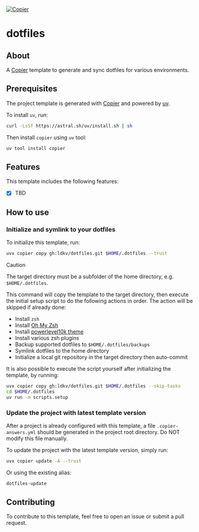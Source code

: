 [![Copier](https://img.shields.io/endpoint?url=https://raw.githubusercontent.com/copier-org/copier/master/img/badge/badge-grayscale-inverted-border-orange.json)](https://github.com/copier-org/copier)

# dotfiles

## About

A [Copier](https://copier.readthedocs.io/en/stable/) template to generate and sync dotfiles for various environments.

## Prerequisites

The project template is generated with [Copier](https://copier.readthedocs.io/en/stable/) and powered by [uv](https://docs.astral.sh/uv/).

To install `uv`, run:

```bash
curl -LsSf https://astral.sh/uv/install.sh | sh
```

Then install `copier` using `uv` tool:

```bash
uv tool install copier
```

## Features

This template includes the following features:

- [x] TBD

## How to use

### Initialize and symlink to your dotfiles

To initialize this template, run:

```bash
uvx copier copy gh:ldkv/dotfiles.git $HOME/.dotfiles --trust
```

> [!CAUTION]
> The target directory must be a subfolder of the home directory, e.g. `$HOME/.dotfiles`.

This command will copy the template to the target directory, then execute the initial setup script to do the following actions in order. The action will be skipped if already done:

- Install `zsh`
- Install [Oh My Zsh](https://ohmyz.sh/)
- Install [powerlevel10k theme](https://github.com/romkatv/powerlevel10k)
- Install various zsh plugins
- Backup supported dotfiles to `$HOME/.dotfiles/backups`
- Symlink dotfiles to the home directory
- Initialize a local git repository in the target directory then auto-commit

It is also possible to execute the script yourself after initializing the template, by running:

```bash
uvx copier copy gh:ldkv/dotfiles.git $HOME/.dotfiles --skip-tasks
cd $HOME/.dotfiles
uv run -m scripts.setup
```

### Update the project with latest template version

After a project is already configured with this template, a file `.copier-answers.yml` should be generated in the project root directory. Do NOT modify this file manually.

To update the project with the latest template version, simply run:

```bash
uvx copier update -A --trust
```

Or using the existing alias:

```bash
dotfiles-update
```

## Contributing

To contribute to this template, feel free to open an issue or submit a pull request.
